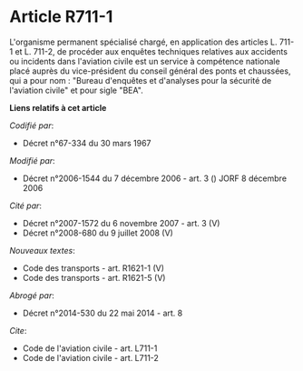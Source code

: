 # Article R711-1

L'organisme permanent spécialisé chargé, en application des articles L. 711-1 et L. 711-2, de procéder aux enquêtes
techniques relatives aux accidents ou incidents dans l'aviation civile est un service à compétence nationale placé auprès du
vice-président du conseil général des ponts et chaussées, qui a pour nom : "Bureau d'enquêtes et d'analyses pour la sécurité
de l'aviation civile" et pour sigle "BEA".

**Liens relatifs à cet article**

_Codifié par_:

  - Décret n°67-334 du 30 mars 1967

_Modifié par_:

  - Décret n°2006-1544 du 7 décembre 2006 - art. 3 () JORF 8 décembre 2006

_Cité par_:

  - Décret n°2007-1572 du 6 novembre 2007 - art. 3 (V)
  - Décret n°2008-680 du 9 juillet 2008 (V)

_Nouveaux textes_:

  - Code des transports - art. R1621-1 (V)
  - Code des transports - art. R1621-5 (V)

_Abrogé par_:

  - Décret n°2014-530 du 22 mai 2014 - art. 8

_Cite_:

  - Code de l'aviation civile - art. L711-1
  - Code de l'aviation civile - art. L711-2

